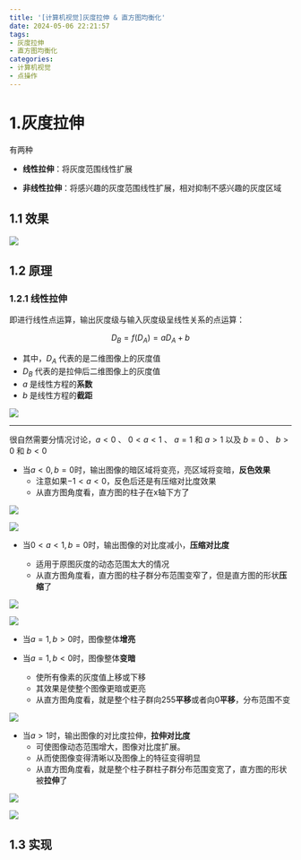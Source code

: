 ```yaml
---
title: '[计算机视觉]灰度拉伸 & 直方图均衡化'
date: 2024-05-06 22:21:57
tags:
- 灰度拉伸
- 直方图均衡化
categories: 
- 计算机视觉
- 点操作
---
```


# 1.灰度拉伸

有两种

- **线性拉伸**：将灰度范围线性扩展

- **非线性拉伸**：将感兴趣的灰度范围线性扩展，相对抑制不感兴趣的灰度区域

## 1.1 效果

![](https://cdn.jsdelivr.net/gh/oixel64/imgs/imgs/202405062223406.png)

## 1.2 原理

### 1.2.1 线性拉伸

即进行线性点运算，输出灰度级与输入灰度级呈线性关系的点运算：

$$D_B=f(D_A)=aD_A+b$$

- 其中，$D_A$ 代表的是二维图像上的灰度值
- $D_B$ 代表的是拉伸后二维图像上的灰度值
- $a$ 是线性方程的**系数**
- $b$ 是线性方程的**截距**

![](https://cdn.jsdelivr.net/gh/oixel64/imgs/imgs/202405062238834.png)

------------------

很自然需要分情况讨论，$a<0$ 、 $0<a<1$ 、 $a=1$ 和 $a>1$ 以及 $b=0$ 、 $b>0$ 和 $b<0$

- 当$a<0, b=0$时，输出图像的暗区域将变亮，亮区域将变暗，**反色效果**
  - 注意如果$-1<a<0$，反色后还是有压缩对比度效果
  - 从直方图角度看，直方图的柱子在x轴下方了


![](https://cdn.jsdelivr.net/gh/oixel64/imgs/imgs/202405062318235.png)

![](https://cdn.jsdelivr.net/gh/oixel64/imgs/imgs/202405062317275.png)

- 当$0<a<1, b=0$时，输出图像的对比度减小，**压缩对比度**

  - 适用于原图灰度的动态范围太大的情况
  - 从直方图角度看，直方图的柱子群分布范围变窄了，但是直方图的形状**压缩**了

![](https://cdn.jsdelivr.net/gh/oixel64/imgs/imgs/202405062302707.png)

![](https://cdn.jsdelivr.net/gh/oixel64/imgs/imgs/202405062306112.png)

- 当$a=1, b>0$时，图像整体**增亮**
- 当$a=1, b<0$时，图像整体**变暗**

  - 使所有像素的灰度值上移或下移
  - 其效果是使整个图像更暗或更亮
  - 从直方图角度看，就是整个柱子群向255**平移**或者向0**平移**，分布范围不变

![](https://cdn.jsdelivr.net/gh/oixel64/imgs/imgs/202405062320395.png)

- 当$a>1$时，输出图像的对比度拉伸，**拉伸对比度**
  - 可使图像动态范围增大，图像对比度扩展。
  - 从而使图像变得清晰以及图像上的特征变得明显
  - 从直方图角度看，就是整个柱子群柱子群分布范围变宽了，直方图的形状被**拉伸**了

![](https://cdn.jsdelivr.net/gh/oixel64/imgs/imgs/202405062307636.png)

![](https://cdn.jsdelivr.net/gh/oixel64/imgs/imgs/202405062307201.png)

## 1.3 实现

